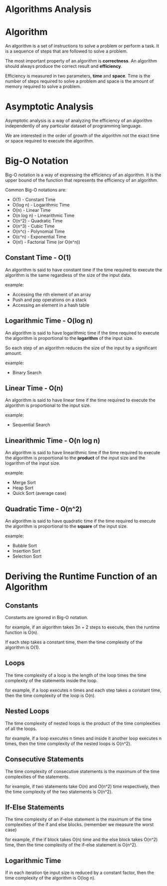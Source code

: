 # Algorithms Analysis

# Algorithm

An algorithm is a set of instructions to solve a problem or perform a task. It is a sequence of steps that are followed to solve a problem.

The most important property of an algorithm is **correctness**. An algorithm should always produce the correct result and **efficiency**.

Efficiency is measured in two parameters, **time** and **space**. Time is the number of steps required to solve a problem and space is the amount of memory required to solve a problem.

# Asymptotic Analysis

Asymptotic analysis is a way of analyzing the efficiency of an algorithm independently of any particular dataset of programming language.

We are interested in the order of growth of the algorithm not the exact time or space required to execute the algorithm.

# Big-O Notation

Big-O notation is a way of expressing the efficiency of an algorithm. It is the upper bound of the function that represents the efficiency of an algorithm.

Common Big-O notations are:

- O(1) - Constant Time
- O(log n) - Logarithmic Time
- O(n) - Linear Time
- O(n log n) - Linearithmic Time
- O(n^2) - Quadratic Time
- O(n^3) - Cubic Time
- O(n^c) - Polynomial Time
- O(c^n) - Exponential Time
- O(n!) - Factorial Time (or O(n^n))

## Constant Time - O(1)

An algorithm is said to have constant time if the time required to execute the algorithm is the same regardless of the size of the input data.

example:

- Accessing the nth element of an array
- Push and pop operations on a stack
- Accessing an element in a hash table

## Logarithmic Time - O(log n)

An algorithm is said to have logarithmic time if the time required to execute the algorithm is proportional to the **logarithm** of the input size.

So each step of an algorithm reduces the size of the input by a significant amount.

example:

- Binary Search

## Linear Time - O(n)

An algorithm is said to have linear time if the time required to execute the algorithm is proportional to the input size.

example:

- Sequential Search

## Linearithmic Time - O(n log n)

An algorithm is said to have linearithmic time if the time required to execute the algorithm is proportional to the **product** of the input size and the logarithm of the input size.

example:

- Merge Sort
- Heap Sort
- Quick Sort (average case)

## Quadratic Time - O(n^2)

An algorithm is said to have quadratic time if the time required to execute the algorithm is proportional to the **square** of the input size.

example:

- Bubble Sort
- Insertion Sort
- Selection Sort

# Deriving the Runtime Function of an Algorithm

## Constants

Constants are ignored in Big-O notation.

for example, if an algorithm takes 3n + 2 steps to execute, then the runtime function is O(n).

If each step takes a constant time, them the time complexity of the algorithm is O(1).

## Loops

The time complexity of a loop is the length of the loop times the time complexity of the statements inside the loop.

for example, if a loop executes n times and each step takes a constant time, then the time complexity of the loop is O(n).

## Nested Loops

The time complexity of nested loops is the product of the time complexities of all the loops.

for example, if a loop executes n times and inside it another loop executes n times, then the time complexity of the nested loops is O(n^2).

## Consecutive Statements

The time complexity of consecutive statements is the maximum of the time complexities of the statements.

for example, if two statements take O(n) and O(n^2) time respectively, then the time complexity of the two statements is O(n^2).

## If-Else Statements

The time complexity of an if-else statement is the maximum of the time complexities of the if and else blocks. (remember we measure the worst case)

for example, if the if block takes O(n) time and the else block takes O(n^2) time, then the time complexity of the if-else statement is O(n^2).

## Logarithmic Time

If in each iteration tje input size is reduced by a constant factor, then the time complexity of the algorithm is O(log n).
